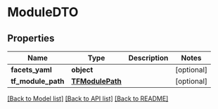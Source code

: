 # ModuleDTO

## Properties
Name | Type | Description | Notes
------------ | ------------- | ------------- | -------------
**facets_yaml** | **object** |  | [optional] 
**tf_module_path** | [**TFModulePath**](TFModulePath.md) |  | [optional] 

[[Back to Model list]](../README.md#documentation-for-models) [[Back to API list]](../README.md#documentation-for-api-endpoints) [[Back to README]](../README.md)

